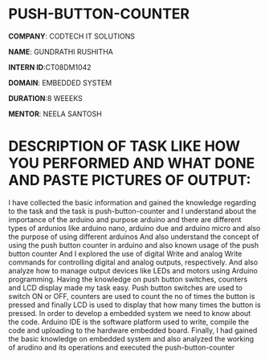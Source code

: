 # PUSH-BUTTON-COUNTER

**COMPANY**: CODTECH IT SOLUTIONS

**NAME**: GUNDRATHI RUSHITHA

**INTERN ID**:CT08DM1042

**DOMAIN**: EMBEDDED SYSTEM

**DURATION**:8 WEEEKS

**MENTOR**: NEELA SANTOSH

# DESCRIPTION OF TASK LIKE HOW YOU PERFORMED AND WHAT DONE AND PASTE PICTURES OF OUTPUT:
I have collected the basic information and gained the knowledge regarding to the task and the task is push-button-counter and I understand  about the importance of the arduino and purpose arduino and there are  different types of ardunios like arduino nano, arduino due and arduino micro and also the purpose of using different arduinos
And also understand the concept of using the push button counter in arduino and also known usage of the push button  counter 
And I  explored the use of digital Write and analog Write commands for controlling digital and analog outputs, respectively. And also analyze  how to manage output devices like LEDs and motors using Arduino programming.
Having the knowledge on push button switches, counters and LCD display made my task easy. Push button switches are used to switch ON or OFF, counters are used to count the no of times the button is pressed and finally LCD is used to display that how many times the button is pressed. In order to develop a embedded system we need to know about the code. Arduino IDE is the software platform used to write, compile the code and uploading to the hardware embedded board.
Finally, I had  gained the basic knowledge on embedded system and also analyzed the working of arudino and its operations and executed the push-button-counter 
